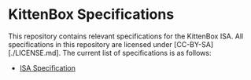 # KittenBox Specifications
This repository contains relevant specifications for the KittenBox ISA. All
specifications in this repository are licensed under [CC-BY-SA][./LICENSE.md].
The current list of specifications is as follows:

- [ISA Specification](./isa.md)
